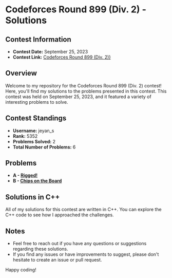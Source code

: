 # Codeforces Round 899 (Div. 2) - Solutions

## Contest Information

- **Contest Date:** September 25, 2023
- **Contest Link:** [Codeforces Round 899 (Div. 2))](https://codeforces.com/contest/1882)

## Overview

Welcome to my repository for the Codeforces Round 899 (Div. 2) contest! Here, you'll find my solutions to the problems presented in this contest. This contest was held on September 25, 2023, and it featured a variety of interesting problems to solve.

## Contest Standings

- **Username:** jeyan_s
- **Rank:** 5352
- **Problems Solved:** 2
- **Total Number of Problems:** 6

## Problems

- **A - [Rigged!](https://codeforces.com/contest/1882/problem/A)**
- **B - [Chips on the Board](https://codeforces.com/contest/1882/problem/B)**

## Solutions in C++

All of my solutions for this contest are written in C++. You can explore the C++ code to see how I approached the challenges.

## Notes

- Feel free to reach out if you have any questions or suggestions regarding these solutions.
- If you find any issues or have improvements to suggest, please don't hesitate to create an issue or pull request.

Happy coding!
